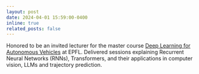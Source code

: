 ```yaml
---
layout: post
date: 2024-04-01 15:59:00-0400
inline: true
related_posts: false
---
```


Honored to be an invited lecturer for the master course [Deep Learning for Autonomous Vehicles](https://edu.epfl.ch/coursebook/fr/deep-learning-for-autonomous-vehicles-CIVIL-459) at EPFL. Delivered sessions explaining Recurrent Neural Networks (RNNs), Transformers, and their applications in computer vision, LLMs and trajectory prediction.